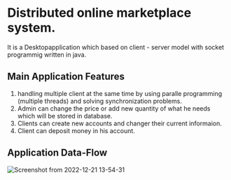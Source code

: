 # Distributed online marketplace system.
It is a Desktopapplication which based on client - server model with socket programmig written in java.   
## Main Application Features
1) handling multiple client at the same time by using paralle programming (multiple threads) and solving synchronization problems.  
2) Admin can change the price or add new quantity of what he needs which will be stored in database. 
3) Clients can create new accounts and changer their current informaion.  
4) Client can deposit money in his account.   

## Application Data-Flow

![Screenshot from 2022-12-21 13-54-31](https://user-images.githubusercontent.com/74651737/208899574-04be9096-94f7-42ba-80cb-ef3bebc02e93.jpg)
